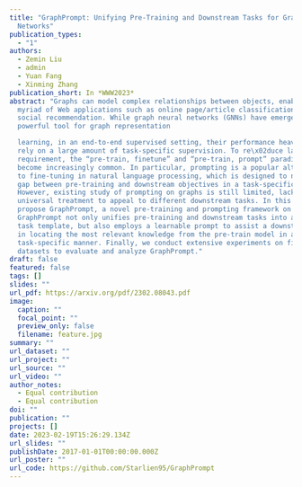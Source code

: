 ```yaml
---
title: "GraphPrompt: Unifying Pre-Training and Downstream Tasks for Graph Neural
  Networks"
publication_types:
  - "1"
authors:
  - Zemin Liu
  - admin
  - Yuan Fang
  - Xinming Zhang
publication_short: In *WWW2023*
abstract: "Graphs can model complex relationships between objects, enabling a
  myriad of Web applications such as online page/article classification and
  social recommendation. While graph neural networks (GNNs) have emerged as a
  powerful tool for graph representation

  learning, in an end-to-end supervised setting, their performance heavily
  rely on a large amount of task-specific supervision. To re\x02duce labeling
  requirement, the “pre-train, finetune” and “pre-train, prompt” paradigms have
  become increasingly common. In particular, prompting is a popular alternative
  to fine-tuning in natural language processing, which is designed to narrow the
  gap between pre-training and downstream objectives in a task-specific manner.
  However, existing study of prompting on graphs is still limited, lacking a
  universal treatment to appeal to different downstream tasks. In this paper, we
  propose GraphPrompt, a novel pre-training and prompting framework on graphs.
  GraphPrompt not only unifies pre-training and downstream tasks into a common
  task template, but also employs a learnable prompt to assist a downstream task
  in locating the most relevant knowledge from the pre-train model in a
  task-specific manner. Finally, we conduct extensive experiments on five public
  datasets to evaluate and analyze GraphPrompt."
draft: false
featured: false
tags: []
slides: ""
url_pdf: https://arxiv.org/pdf/2302.08043.pdf
image:
  caption: ""
  focal_point: ""
  preview_only: false
  filename: feature.jpg
summary: ""
url_dataset: ""
url_project: ""
url_source: ""
url_video: ""
author_notes:
  - Equal contribution
  - Equal contribution
doi: ""
publication: ""
projects: []
date: 2023-02-19T15:26:29.134Z
url_slides: ""
publishDate: 2017-01-01T00:00:00.000Z
url_poster: ""
url_code: https://github.com/Starlien95/GraphPrompt
---
```

